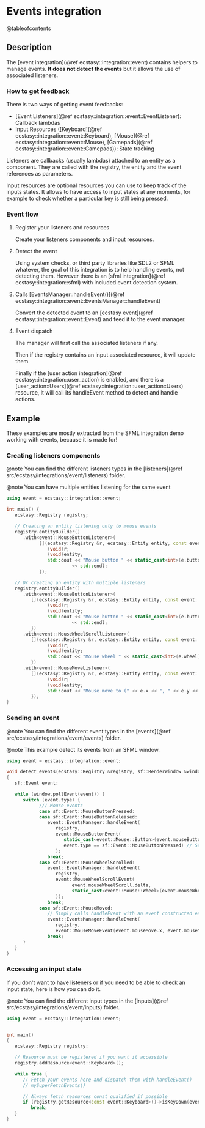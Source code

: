 # Events integration

@tableofcontents

## Description

The [event integration](@ref ecstasy::integration::event) contains helpers to manage events.
**It does not detect the events** but it allows the use of associated listeners.

### How to get feedback

There is two ways of getting event feedbacks:

- [Event Listeners](@ref ecstasy::integration::event::EventListener): Callback lambdas
- Input Resources ([Keyboard](@ref ecstasy::integration::event::Keyboard), [Mouse](@ref ecstasy::integration::event::Mouse), [Gamepads](@ref ecstasy::integration::event::Gamepads)): State tracking

Listeners are callbacks (usually lambdas) attached to an entity as a component. They are called with the registry, the entity and the event references as parameters.

Input resources are optional resources you can use to keep track of the inputs states.
It allows to have access to input states at any moments, for example to check whether a particular key is still being pressed.

### Event flow

1. Register your listeners and resources

   Create your listeners components and input resources.

2. Detect the event

   Using system checks, or third party libraries like SDL2 or SFML whatever, the goal of this integration is to help handling events, not detecting them. However there is an [sfml integration](@ref ecstasy::integration::sfml) with included event detection system.

3. Calls [EventsManager::handleEvent()](@ref ecstasy::integration::event::EventsManager::handleEvent)

   Convert the detected event to an [ecstasy event](@ref ecstasy::integration::event::Event) and feed it to the event manager.

4. Event dispatch

   The manager will first call the associated listeners if any.

   Then if the registry contains an input associated resource, it will update them.

   Finally if the [user action integration](@ref ecstasy::integration::user_action) is enabled, and there is a [user_action::Users](@ref ecstasy::integration::user_action::Users) resource, it will call its handleEvent method to detect and handle actions.

## Example

These examples are mostly extracted from the SFML integration demo working with events, because it is made for!

### Creating listeners components

@note You can find the different listeners types in the [listeners](@ref src/ecstasy/integrations/event/listeners) folder.

@note You can have multiple entities listening for the same event

```cpp
using event = ecstasy::integration::event;

int main() {
   ecstasy::Registry registry;

   // Creating an entity listening only to mouse events
   registry.entityBuilder()
      .with<event::MouseButtonListener>(
            [](ecstasy::Registry &r, ecstasy::Entity entity, const event::MouseButtonEvent &e) {
               (void)r;
               (void)entity;
               std::cout << "Mouse button " << static_cast<int>(e.button) << " event, pressed = " << e.pressed
                        << std::endl;
            });

   // Or creating an entity with multiple listeners
   registry.entityBuilder()
      .with<event::MouseButtonListener>(
         [](ecstasy::Registry &r, ecstasy::Entity entity, const event::MouseButtonEvent &e) {
               (void)r;
               (void)entity;
               std::cout << "Mouse button " << static_cast<int>(e.button) << " event, pressed = " << e.pressed
                        << std::endl;
         })
      .with<event::MouseWheelScrollListener>(
         [](ecstasy::Registry &r, ecstasy::Entity entity, const event::MouseWheelScrollEvent &e) {
               (void)r;
               (void)entity;
               std::cout << "Mouse wheel " << static_cast<int>(e.wheel) << " event, delta = " << e.delta << std::endl;
         })
      .with<event::MouseMoveListener>(
         [](ecstasy::Registry &r, ecstasy::Entity entity, const event::MouseMoveEvent &e) {
               (void)r;
               (void)entity;
               std::cout << "Mouse move to (" << e.x << ", " << e.y << ")" << std::endl;
         });
}

```

### Sending an event

@note You can find the different event types in the [events](@ref src/ecstasy/integrations/event/events) folder.

@note This example detect its events from an SFML window.

```cpp
using event = ecstasy::integration::event;

void detect_events(ecstasy::Registry &registry, sf::RenderWindow &window)
{
   sf::Event event;

   while (window.pollEvent(event)) {
      switch (event.type) {
            /// Mouse events
            case sf::Event::MouseButtonPressed:
            case sf::Event::MouseButtonReleased:
               event::EventsManager::handleEvent(
                  registry,
                  event::MouseButtonEvent(
                     static_cast<event::Mouse::Button>(event.mouseButton.button),
                     event.type == sf::Event::MouseButtonPressed) // Second parameter is whether the button is pressed
                  );
               break;
            case sf::Event::MouseWheelScrolled:
               event::EventsManager::handleEvent(
                  registry,
                  event::MouseWheelScrollEvent(
                        event.mouseWheelScroll.delta,
                        static_cast<event::Mouse::Wheel>(event.mouseWheelScroll.wheel)
                  ));
               break;
            case sf::Event::MouseMoved:
               // Simply calls handleEvent with an event constructed easily with its constructor
               event::EventsManager::handleEvent(
                  registry,
                  event::MouseMoveEvent(event.mouseMove.x, event.mouseMove.y));
               break;
      }
   }
}
```

### Accessing an input state

If you don't want to have listeners or if you need to be able to check an input state, here is how you can do it.

@note You can find the different input types in the [inputs](@ref src/ecstasy/integrations/event/inputs) folder.

```cpp
using event = ecstasy::integration::event;


int main()
{
   ecstasy::Registry registry;

   // Resource must be registered if you want it accessible
   registry.addResource<event::Keyboard>();

   while true {
      // Fetch your events here and dispatch them with handleEvent()
      // mySuperFetchEvents()

      // Always fetch resources const qualified if possible
      if (registry.getResource<const event::Keyboard>()->isKeyDown(event::Keyboard::Key::Escape))
         break;
   }
}

```
